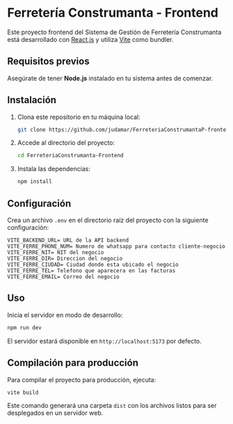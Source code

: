 # Ferretería Construmanta - Frontend

Este proyecto frontend del Sistema de Gestión de Ferretería Construmanta está desarrollado con [React.js](https://reactjs.org/) y utiliza [Vite](https://vitejs.dev/) como bundler.

## Requisitos previos

Asegúrate de tener **Node.js** instalado en tu sistema antes de comenzar.

## Instalación

1. Clona este repositorio en tu máquina local:

   ```bash
   git clone https://github.com/judamar/FerreteriaConstrumantaP-frontend.git FerreteriaConstrumanta-Frontend
   ```

2. Accede al directorio del proyecto:

   ```bash
   cd FerreteriaConstrumanta-Frontend
   ```

3. Instala las dependencias:

   ```bash
   npm install
   ```

## Configuración

Crea un archivo `.env` en el directorio raíz del proyecto con la siguiente configuración:

```env
VITE_BACKEND_URL= URL de la API backend
VITE_FERRE_PHONE_NUM= Numero de whatsapp para contacto cliente-negocio
VITE_FERRE_NIT= NIT del negocio
VITE_FERRE_DIR= Direccion del negocio
VITE_FERRE_CIUDAD= Ciudad donde esta ubicado el negocio
VITE_FERRE_TEL= Telefono que aparecera en las facturas
VITE_FERRE_EMAIL= Correo del negocio
```

## Uso

Inicia el servidor en modo de desarrollo:

```bash
npm run dev
```

El servidor estará disponible en `http://localhost:5173` por defecto.

## Compilación para producción

Para compilar el proyecto para producción, ejecuta:

```bash
vite build
```

Este comando generará una carpeta `dist` con los archivos listos para ser desplegados en un servidor web.
